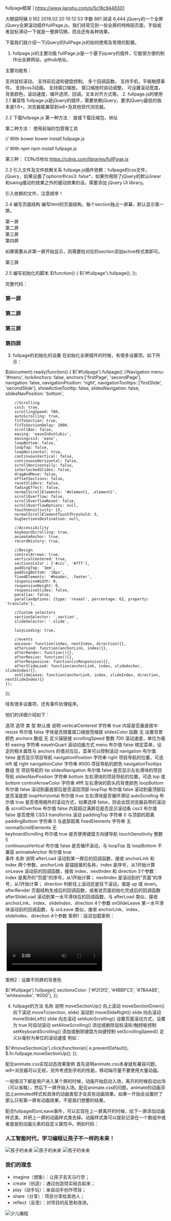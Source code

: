 fullpage框架
| https://www.jianshu.com/p/5c18c9448301

大眼袋阿姨
0.162
2019.02.20 10:12:53
字数 861
阅读 6,444
jQuery的一个全屏jQuery全屏滚动插件fullPage.js。我们经常见到一些全屏的特绚丽页面，手指或者鼠标滑动一下就是一整屏切换，而且还有各种效果。

下面我们就介绍一下jQuery的fullPage.js的如何使用及常用的配置。

1. fullpage.js的主要功能
fullPage.js是一个基于jquery的插件，它能很方便的制作出全屏网站，github地址。

主要功能有：

支持鼠标滚动。
支持前后退和键盘控制。
多个回调函数。
支持手机，平板触摸事件。
支持css3动画。
支持窗口缩放。
窗口缩放时自动调整。
可设置滚动宽度，背景颜色，滚动速度，循环选项，回调，文本对齐方式等。
2. fullpage.js的使用
2.1 兼容性
fullpage.js是jQuery的插件，需要依赖jQuery，要求jQuery最低的版本是1.6+。浏览器能兼容到ie8+及其他现代浏览器。

2.2 下载fullpage.js
第一种方法： 直接下载压缩包，地址

第二种方法： 使用前端的包管理工具

// With bower
bower install fullpage.js

// With npm
npm install fullpage.js

第三种： CDNJS地址:https://cdnjs.com/libraries/fullPage.js

2.3 引入文件及文件依赖关系
fullpage.js插件依赖：fullpage的css文件，jQuery，如果设置了options中css3: false*，如果你用除了jQuery的默认linear 和swing缓动的效果之外的缓动效果的话，需要添加 jQuery UI library。

引入依赖的文件，注意顺序！

<!--引入fullpage.js插件的样式，必须-->
<link rel="stylesheet" type="text/css" href="jquery.fullPage.css" />

<script src="http://ajax.googleapis.com/ajax/libs/jquery/1.11.1/jquery.min.js"></script>

<!-- 如果是ie8浏览器或者设置了css3: false 那么需要引入jQuery的easing缓动插件，默认可以省略就行了。 -->
<script src="vendors/jquery.easings.min.js"></script>

<!--引入jQuery的插件fullpage.js核心文件-->
<script type="text/javascript" src="jquery.fullPage.js"></script>

2.4 编写页面结构
编写html的页面结构，每个section独占一屏幕，默认显示第一屏。

<div id="fullpage">
  <div class="section">第一屏</div>
  <div class="section">第二屏</div>
  <div class="section">第三屏</div>
  <div class="section">第四屏</div>
</div>

如果需要从非第一屏开始显示，则需要给对应的section添加active样式类即可。

<div class="section active">第三屏</div>

2.5 编写初始化的脚本
$(function() {
  $('#fullpage').fullpage();
});

完整代码：

<!DOCTYPE html>
<html lang="en">
<head>
  <meta charset="UTF-8">
  <meta name="viewport" content="width=device-width, initial-scale=1.0">
  <meta http-equiv="X-UA-Compatible" content="ie=edge">
  <title>全屏插件</title>
  <link rel="stylesheet" href="./js/fullpage/jquery.fullpage.css">
  <script src="./js/jquery-1.11.3.min.js"></script>
  <script src="./js/fullpage/jquery.fullpage.min.js"></script>
</head>
<body>
  <div id="dowebok">
    <div class="section">
      <h3>第一屏</h3>
    </div>
    <div class="section">
      <h3>第二屏</h3>
    </div>
    <div class="section">
      <h3>第三屏</h3>
    </div>
    <div class="section">
      <h3>第四屏</h3>
    </div>
  </div>
  <script>
    $(function () {
      $('#dowebok').fullpage();
    });
  </script>
</body>
</html>

3. fullpage的初始化的设置
在初始化全屏插件的时候，有很多设置项。如下所示：

$(document).ready(function() {
    $('#fullpage').fullpage({
        //Navigation
        menu: '#menu',
        lockAnchors: false,
        anchors:['firstPage', 'secondPage'],
        navigation: false,
        navigationPosition: 'right',
        navigationTooltips: ['firstSlide', 'secondSlide'],
        showActiveTooltip: false,
        slidesNavigation: false,
        slidesNavPosition: 'bottom',

        //Scrolling
        css3: true,
        scrollingSpeed: 700,
        autoScrolling: true,
        fitToSection: true,
        fitToSectionDelay: 1000,
        scrollBar: false,
        easing: 'easeInOutCubic',
        easingcss3: 'ease',
        loopBottom: false,
        loopTop: false,
        loopHorizontal: true,
        continuousVertical: false,
        continuousHorizontal: false,
        scrollHorizontally: false,
        interlockedSlides: false,
        dragAndMove: false,
        offsetSections: false,
        resetSliders: false,
        fadingEffect: false,
        normalScrollElements: '#element1, .element2',
        scrollOverflow: false,
        scrollOverflowReset: false,
        scrollOverflowOptions: null,
        touchSensitivity: 15,
        normalScrollElementTouchThreshold: 5,
        bigSectionsDestination: null,

        //Accessibility
        keyboardScrolling: true,
        animateAnchor: true,
        recordHistory: true,

        //Design
        controlArrows: true,
        verticalCentered: true,
        sectionsColor : ['#ccc', '#fff'],
        paddingTop: '3em',
        paddingBottom: '10px',
        fixedElements: '#header, .footer',
        responsiveWidth: 0,
        responsiveHeight: 0,
        responsiveSlides: false,
        parallax: false,
        parallaxOptions: {type: 'reveal', percentage: 62, property: 'translate'},

        //Custom selectors
        sectionSelector: '.section',
        slideSelector: '.slide',

        lazyLoading: true,

        //events
        onLeave: function(index, nextIndex, direction){},
        afterLoad: function(anchorLink, index){},
        afterRender: function(){},
        afterResize: function(){},
        afterResponsive: function(isResponsive){},
        afterSlideLoad: function(anchorLink, index, slideAnchor, slideIndex){},
        onSlideLeave: function(anchorLink, index, slideIndex, direction, nextSlideIndex){}
    });
});

哇有很多设置项，还有事件处理程序。

他们的详细介绍如下：

选项
选项	类 型	默认值	说明
verticalCentered	字符串	true	内容是否垂直居中
resize	布尔值	false	字体是否随着窗口缩放而缩放
slidesColor	函数	无	设置背景颜色
anchors	数组	无	定义锚链接
scrollingSpeed	整数	700	滚动速度，单位为毫秒
easing	字符串	easeInQuart	滚动动画方式
menu	布尔值	false	绑定菜单，设定的相关属性与 anchors 的值对应后，菜单可以控制滚动
navigation	布尔值	false	是否显示项目导航
navigationPosition	字符串	right	项目导航的位置，可选 left 或 right
navigationColor	字符串	#000	项目导航的颜色
navigationTooltips	数组	空	项目导航的 tip
slidesNavigation	布尔值	false	是否显示左右滑块的项目导航
slidesNavPosition	字符串	bottom	左右滑块的项目导航的位置，可选 top 或 bottom
controlArrowColor	字符串	#fff	左右滑块的箭头的背景颜色
loopBottom	布尔值	false	滚动到最底部后是否滚回顶部
loopTop	布尔值	false	滚动到最顶部后是否滚底部
loopHorizontal	布尔值	true	左右滑块是否循环滑动
autoScrolling	布尔值	true	是否使用插件的滚动方式，如果选择 false，则会出现浏览器自带的滚动条
scrollOverflow	布尔值	false	内容超过满屏后是否显示滚动条
css3	布尔值	false	是否使用 CSS3 transforms 滚动
paddingTop	字符串	0	与顶部的距离
paddingBottom	字符串	0	与底部距离
fixedElements	字符串	无	
normalScrollElements		无	
keyboardScrolling	布尔值	true	是否使用键盘方向键导航
touchSensitivity	整数	5	
continuousVertical	布尔值	false	是否循环滚动，与 loopTop 及 loopBottom 不兼容
animateAnchor	布尔值	true	
事件
名称	说明
afterLoad	滚动到某一屏后的回调函数，接收 anchorLink 和 index 两个参数，anchorLink 是锚链接的名称，index 是序号，从1开始计算
onLeave	滚动前的回调函数，接收 index、nextIndex 和 direction 3个参数：index 是离开的“页面”的序号，从1开始计算；
nextIndex	是滚动到的“页面”的序号，从1开始计算；
direction	判断往上滚动还是往下滚动，值是 up 或 down。
afterRender	页面结构生成后的回调函数，或者说页面初始化完成后的回调函数
afterSlideLoad	滚动到某一水平滑块后的回调函数，与 afterLoad 类似，接收 anchorLink、index、slideIndex、direction 4个参数
onSlideLeave	某一水平滑块滚动前的回调函数，与 onLeave 类似，接收 anchorLink、index、slideIndex、direction 4个参数
案例1：延迟加载案例：

<!--图片或者视频的延迟加载, 只需要把src改成data-src -->
<img data-src="image.png">
<video>
    <source data-src="video.webm" type="video/webm" />
    <source data-src="video.mp4" type="video/mp4" />
</video>
<!--另外不能在初始化的设置：lazyLoading: true ,不能为false-->

案例2：设置不同屏的背景色

$('#fullpage').fullpage({
    sectionsColor: ['#f2f2f2', '#4BBFC3', '#7BAABE', 'whitesmoke', '#000'],
});

4. fullpage的方法
名称	说明
moveSectionUp()	向上滚动
moveSectionDown()	向下滚动
moveTo(section, slide)	滚动到
moveSlideRight()	slide 向右滚动
moveSlideLeft()	slide 向左滚动
setAutoScrolling()	设置页面滚动方式，设置为 true 时自动滚动
setAllowScrolling()	添加或删除鼠标滚轮/触控板控制
setKeyboardScrolling()	添加或删除键盘方向键控制
setScrollingSpeed()	定义以毫秒为单位的滚动速度
例如：

$('#moveSectionUp').click(function(e){
  e.preventDefault();
  $.fn.fullpage.moveSectionUp();
});     

配合animate.css实现动态效果案例
首先说明animate.css本身就有兼容问题，ie9+浏览器可以无视，另外考虑到手机的性能，移动端尽量不要使用大量动画。

一般情况下都是用户进入某个屏的时候，动画开始启动入场，离开的时候启动出场（可以省略），然后下一屏开始入场。配合animate.css的问题，animate的动画添加上animated样式和具体的动画类型才会具有动画效果。如果一开始全设置好了那么只有第一屏有动画效果，不是我们想要的结果。

配合fullpage的onLeave事件，可以实现在上一屏离开的时候，给下一屏添加动画样式类，并把上一屏的动画样式类去掉。动画样式类可以提前记录在一个数组中或者是放到动画元素的自定义属性中。例如代码：

<div id="fullpage">
    <div class="section s1">
      <h3 class="sec-title amt amt-delay-3 lightSpeedIn" amt="lightSpeedIn">人工智能时代，学习编程让孩子不一样的未来！</h3>
      <div class="img-list amt amt-delay-6 bounceInUp" amt="bounceInUp">
        <img data-src="./img/s1-1.png" alt="孩子的未来">
        <img data-src="./img/s1-2.jpg" alt="孩子的未来">
        <img data-src="./img/s1-3.jpg" alt="孩子的未来">
      </div>
    </div>
    <div class="section s2">
      <h3 class="sec-title amt amt-delay-3" amt="bounceInDown">我们的理念</h3>
      <ul class="s2-l amt amt-delay-6" amt="slideInLeft">
        <li class="s2-l-item">imagine（想象）：让孩子去天马行空；</li>
        <li class="s2-l-item">create（创造）：通过创造现实结合起来；</li>
        <li class="s2-l-item">play（动手玩）：亲自动手创作项目；</li>
        <li class="s2-l-item">share（分享）：项目分享给其他人；</li>
        <li class="s2-l-item">reflect（反思）：对项目的反思和改进。</li>
      </ul>
      <div class="s2-r amt amt-delay-8" amt="slideInRight">
        <img data-src="./img/s2-1.png" alt="少儿编程">
      </div>
    </div>
</div>
<script>
    $(function () {
      $('#fullpage').fullpage({
        sectionsColor: ['rgba(88,185,156, 1)', '#fff', '#DE8910', '#0da5d6', 'rgb(235, 76, 67)', 'rgb(141, 127, 219)', 'rgb(227,135,88)','rgb(98,198,188)' ],
        lazyLoading: true,
        onLeave: function (index, nextIndex, direction) {
          $('.section').find('.amt').each(function(index, elem) {
            var amt = $(elem).attr('amt');
            $(elem).removeClass(amt);
          })

          $('.section').eq(nextIndex-1).find('.amt').each(function(index, elem) {
            var amt = $(elem).attr('amt');
            $(elem).addClass(amt)
          })
        }
      });
    });
  </script>
